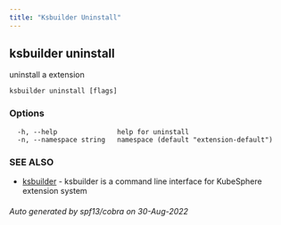 ```yaml
---
title: "Ksbuilder Uninstall"
---
```


## ksbuilder uninstall

uninstall a extension

```
ksbuilder uninstall [flags]
```

### Options

```
  -h, --help               help for uninstall
  -n, --namespace string   namespace (default "extension-default")
```

### SEE ALSO

* [ksbuilder](zh/references/ksbuilder/ksbuilder)	 - ksbuilder is a command line interface for KubeSphere extension system

###### Auto generated by spf13/cobra on 30-Aug-2022

